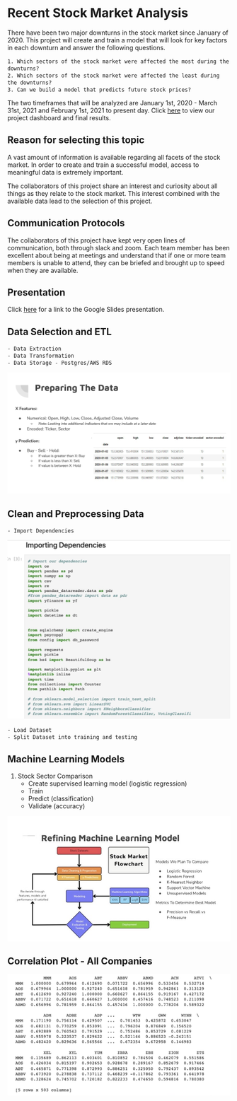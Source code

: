 # Recent Stock Market Analysis

There have been two major downturns in the stock market since January of 2020.  This project will create and train a model that will look for key factors in each downturn and answer the following questions. 

    1. Which sectors of the stock market were affected the most during the downturns?  
    2. Which sectors of the stock market were affected the least during the downturns? 
    3. Can we build a model that predicts future stock prices?

 The two timeframes that will be analyzed are January 1st, 2020 - March 31st, 2021 and February 1st, 2021 to present day.  Click [here](https://datastudio.google.com/u/0/reporting/3839631d-25c2-4c34-ae4e-b9892ab8318c/page/ZaJyC) to view our project dashboard and final results.  

## Reason for selecting this topic

A vast amount of information is available regarding all facets of the stock market.  In order to create and train a successful model, access to meaningful data is extremely important.  

The collaborators of this project share an interest and curiosity about all things as they relate to the stock market.  This interest combined with the available data lead to the selection of this project.  

## Communication Protocols

The collaborators of this project have kept very open lines of communication, both through slack and zoom.  Each team member has been excellent about being at meetings and understand that if one or more team members is unable to attend, they can be briefed and brought up to speed when they are available.  

## Presentation

Click [here](https://docs.google.com/presentation/d/1LjcrpeH6ecapKAlXiK4k5eG0fN_msCrwEcSfes1-bZw/edit#slide=id.p) for a link to the Google Slides presentation.

## Data Selection and ETL
    - Data Extraction
    - Data Transformation
    - Data Storage - Postgres/AWS RDS

![](Images/Preparing%20the%20Data%20Screenshot.png)

## Clean and Preprocessing Data
    - Import Dependencies

![](Images/Importing%20Dependencies.jpeg)   


    - Load Dataset
    - Split Dataset into training and testing

## Machine Learning Models

1. Stock Sector Comparison
    - Create supervised learning model (logistic regression)
    - Train
    - Predict (classification)
    - Validate (accuracy)

![](Images/Refining%20Machine%20Learning%20Model%20Graphic.jpg)    


## Correlation Plot - All Companies

![](Images/Correlation%20Plot%20-%20All%20Companies.jpg)







